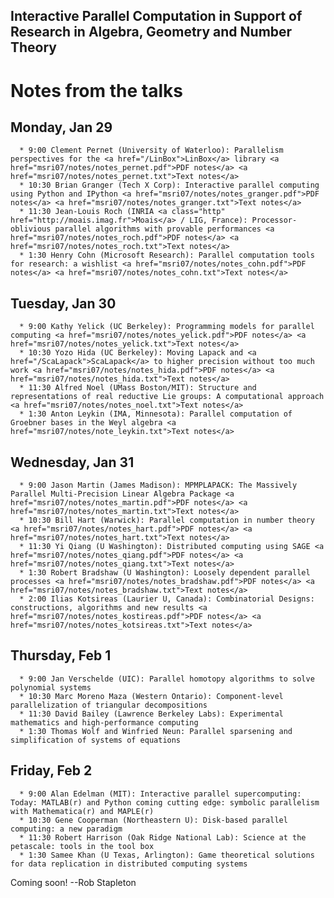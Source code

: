 

## Interactive Parallel Computation in Support of Research in Algebra, Geometry and Number Theory


# Notes from the talks


## Monday, Jan 29

      * 9:00 Clement Pernet (University of Waterloo): Parallelism perspectives for the <a href="/LinBox">LinBox</a> library <a href="msri07/notes/notes_pernet.pdf">PDF notes</a> <a href="msri07/notes/notes_pernet.txt">Text notes</a> 
      * 10:30 Brian Granger (Tech X Corp): Interactive parallel computing using Python and IPython <a href="msri07/notes/notes_granger.pdf">PDF notes</a> <a href="msri07/notes/notes_granger.txt">Text notes</a> 
      * 11:30 Jean-Louis Roch (INRIA <a class="http" href="http://moais.imag.fr">Moais</a> / LIG, France): Processor-oblivious parallel algorithms with provable performances <a href="msri07/notes/notes_roch.pdf">PDF notes</a> <a href="msri07/notes/notes_roch.txt">Text notes</a> 
      * 1:30 Henry Cohn (Microsoft Research): Parallel computation tools for research: a wishlist <a href="msri07/notes/notes_cohn.pdf">PDF notes</a> <a href="msri07/notes/notes_cohn.txt">Text notes</a> 

## Tuesday, Jan 30

      * 9:00 Kathy Yelick (UC Berkeley): Programming models for parallel computing <a href="msri07/notes/notes_yelick.pdf">PDF notes</a> <a href="msri07/notes/notes_yelick.txt">Text notes</a> 
      * 10:30 Yozo Hida (UC Berkeley): Moving Lapack and <a href="/ScaLapack">ScaLapack</a> to higher precision without too much work <a href="msri07/notes/notes_hida.pdf">PDF notes</a> <a href="msri07/notes/notes_hida.txt">Text notes</a> 
      * 11:30 Alfred Noel (UMass Boston/MIT): Structure and representations of real reductive Lie groups: A computational approach <a href="msri07/notes/notes_noel.txt">Text notes</a> 
      * 1:30 Anton Leykin (IMA, Minnesota): Parallel computation of Groebner bases in the Weyl algebra <a href="msri07/notes/note_leykin.txt">Text notes</a> 

## Wednesday, Jan 31

      * 9:00 Jason Martin (James Madison): MPMPLAPACK: The Massively Parallel Multi-Precision Linear Algebra Package <a href="msri07/notes/notes_martin.pdf">PDF notes</a> <a href="msri07/notes/notes_martin.txt">Text notes</a> 
      * 10:30 Bill Hart (Warwick): Parallel computation in number theory <a href="msri07/notes/notes_hart.pdf">PDF notes</a> <a href="msri07/notes/notes_hart.txt">Text notes</a> 
      * 11:30 Yi Qiang (U Washington): Distributed computing using SAGE <a href="msri07/notes/notes_qiang.pdf">PDF notes</a> <a href="msri07/notes/notes_qiang.txt">Text notes</a> 
      * 1:30 Robert Bradshaw (U Washington): Loosely dependent parallel processes <a href="msri07/notes/notes_bradshaw.pdf">PDF notes</a> <a href="msri07/notes/notes_bradshaw.txt">Text notes</a> 
      * 2:00 Ilias Kotsireas (Laurier U, Canada): Combinatorial Designs: constructions, algorithms and new results <a href="msri07/notes/notes_kostireas.pdf">PDF notes</a> <a href="msri07/notes/notes_kotsireas.txt">Text notes</a> 

## Thursday, Feb 1

      * 9:00 Jan Verschelde (UIC): Parallel homotopy algorithms to solve polynomial systems 
      * 10:30 Marc Moreno Maza (Western Ontario): Component-level parallelization of triangular decompositions 
      * 11:30 David Bailey (Lawrence Berkeley Labs): Experimental mathematics and high-performance computing  
      * 1:30 Thomas Wolf and Winfried Neun: Parallel sparsening and simplification of systems of equations  

## Friday, Feb 2

      * 9:00 Alan Edelman (MIT): Interactive parallel supercomputing: Today: MATLAB(r) and Python coming cutting edge: symbolic parallelism with Mathematica(r) and MAPLE(r) 
      * 10:30 Gene Cooperman (Northeastern U): Disk-based parallel computing: a new paradigm  
      * 11:30 Robert Harrison (Oak Ridge National Lab): Science at the petascale: tools in the tool box 
      * 1:30 Samee Khan (U Texas, Arlington): Game theoretical solutions for data replication in distributed computing systems 
Coming soon!   --Rob Stapleton 
